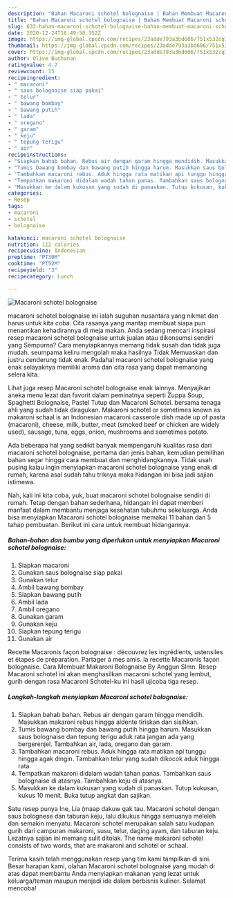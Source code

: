 ```yaml
---
description: "Bahan Macaroni schotel bolognaise | Bahan Membuat Macaroni schotel bolognaise Yang Enak Dan Mudah"
title: "Bahan Macaroni schotel bolognaise | Bahan Membuat Macaroni schotel bolognaise Yang Enak Dan Mudah"
slug: 633-bahan-macaroni-schotel-bolognaise-bahan-membuat-macaroni-schotel-bolognaise-yang-enak-dan-mudah
date: 2020-12-24T16:49:50.352Z
image: https://img-global.cpcdn.com/recipes/23adde793a3bd606/751x532cq70/macaroni-schotel-bolognaise-foto-resep-utama.jpg
thumbnail: https://img-global.cpcdn.com/recipes/23adde793a3bd606/751x532cq70/macaroni-schotel-bolognaise-foto-resep-utama.jpg
cover: https://img-global.cpcdn.com/recipes/23adde793a3bd606/751x532cq70/macaroni-schotel-bolognaise-foto-resep-utama.jpg
author: Olive Buchanan
ratingvalue: 4.7
reviewcount: 15
recipeingredient:
- " macaroni"
- " saus bolognaise siap pakai"
- " telur"
- " bawang bombay"
- " bawang putih"
- " lada"
- " oregano"
- " garam"
- " keju"
- " tepung terigu"
- " air"
recipeinstructions:
- "Siapkan bahab bahan. Rebus air dengan garam hingga mendidih. Masukkan makaroni rebus hingga aldente tiriskan dan sisihkan."
- "Tumis bawang bombay dan bawang putih hingga harum. Masukkan saus bolognaise dan tepung terigu aduk rata jangan ada yang bergerenjel. Tambahkan air, lada, oregano dan garam."
- "Tambahkan macaroni rebus. Aduk hingga rata matikan api tunggu hingga agak dingin. Tambahkan telur yang sudah dikocok aduk hingga rata."
- "Tempatkan makaroni didalam wadah tahan panas. Tambahkan saus bolognaise di atasnya. Tambahkan keju di atasnya."
- "Masukkan ke dalam kukusan yang sudah di panaskan. Tutup kukusan, kukus 10 menit. Buka tutup angkat dan sajikan."
categories:
- Resep
tags:
- macaroni
- schotel
- bolognaise

katakunci: macaroni schotel bolognaise 
nutrition: 112 calories
recipecuisine: Indonesian
preptime: "PT30M"
cooktime: "PT52M"
recipeyield: "3"
recipecategory: Lunch

---
```



![Macaroni schotel bolognaise](https://img-global.cpcdn.com/recipes/23adde793a3bd606/751x532cq70/macaroni-schotel-bolognaise-foto-resep-utama.jpg)


macaroni schotel bolognaise ini ialah suguhan nusantara yang nikmat dan harus untuk kita coba. Cita rasanya yang mantap membuat siapa pun menantikan kehadirannya di meja makan.
Anda sedang mencari inspirasi resep macaroni schotel bolognaise untuk jualan atau dikonsumsi sendiri yang Sempurna? Cara menyiapkannya memang tidak susah dan tidak juga mudah. seumpama keliru mengolah maka hasilnya Tidak Memuaskan dan justru cenderung tidak enak. Padahal macaroni schotel bolognaise yang enak selayaknya memiliki aroma dan cita rasa yang dapat memancing selera kita.

Lihat juga resep Macaroni schotel bolognaise enak lainnya. Menyajikan aneka menu lezat dan favorit dalam peminatnya seperti Zuppa Soup, Spaghetti Bolognaise, Pastel Tutup dan Macaroni Schotel. bersama tenaga ahli yang sudah tidak diragukan. Makaroni schotel or sometimes known as makaroni schaal is an Indonesian macaroni casserole dish made up of pasta (macaroni), cheese, milk, butter, meat (smoked beef or chicken are widely used), sausage, tuna, eggs, onion, mushrooms and sometimes potato.

Ada beberapa hal yang sedikit banyak mempengaruhi kualitas rasa dari macaroni schotel bolognaise, pertama dari jenis bahan, kemudian pemilihan bahan segar hingga cara membuat dan menghidangkannya. Tidak usah pusing kalau ingin menyiapkan macaroni schotel bolognaise yang enak di rumah, karena asal sudah tahu triknya maka hidangan ini bisa jadi sajian istimewa.


Nah, kali ini kita coba, yuk, buat macaroni schotel bolognaise sendiri di rumah. Tetap dengan bahan sederhana, hidangan ini dapat memberi manfaat dalam membantu menjaga kesehatan tubuhmu sekeluarga. Anda bisa menyiapkan Macaroni schotel bolognaise memakai 11 bahan dan 5 tahap pembuatan. Berikut ini cara untuk membuat hidangannya.

<!--inarticleads1-->

##### Bahan-bahan dan bumbu yang diperlukan untuk menyiapkan Macaroni schotel bolognaise:

1. Siapkan  macaroni
1. Gunakan  saus bolognaise siap pakai
1. Gunakan  telur
1. Ambil  bawang bombay
1. Siapkan  bawang putih
1. Ambil  lada
1. Ambil  oregano
1. Gunakan  garam
1. Gunakan  keju
1. Siapkan  tepung terigu
1. Gunakan  air


Recette Macaronis façon bolognaise : découvrez les ingrédients, ustensiles et étapes de préparation. Partager à mes amis. la recette Macaronis façon bolognaise. Cara Membuat Makaroni Bolognaise By Anggun Slmn. Resep Macaroni schotel ini akan menghasilkan macaroni schotel yang lembut, gurih dengan rasa Macaroni Schotel-ku ini hasil ujicoba tiga resep. 

<!--inarticleads2-->

##### Langkah-langkah menyiapkan Macaroni schotel bolognaise:

1. Siapkan bahab bahan. Rebus air dengan garam hingga mendidih. Masukkan makaroni rebus hingga aldente tiriskan dan sisihkan.
1. Tumis bawang bombay dan bawang putih hingga harum. Masukkan saus bolognaise dan tepung terigu aduk rata jangan ada yang bergerenjel. Tambahkan air, lada, oregano dan garam.
1. Tambahkan macaroni rebus. Aduk hingga rata matikan api tunggu hingga agak dingin. Tambahkan telur yang sudah dikocok aduk hingga rata.
1. Tempatkan makaroni didalam wadah tahan panas. Tambahkan saus bolognaise di atasnya. Tambahkan keju di atasnya.
1. Masukkan ke dalam kukusan yang sudah di panaskan. Tutup kukusan, kukus 10 menit. Buka tutup angkat dan sajikan.


Satu resep punya Ine, Lia (maap dakuw gak tau. Macaroni schotel dengan saus bolognese dan taburan keju, lalu dikukus hingga semuanya meleleh dan semakin menyatu. Macaroni schotel merupakan salah satu kudapan gurih dari campuran makaroni, susu, telur, daging ayam, dan taburan keju. Lezatnya sajian ini memang sulit ditolak. The name makaroni schotel consists of two words, that are makaroni and schotel or schaal. 

Terima kasih telah menggunakan resep yang tim kami tampilkan di sini. Besar harapan kami, olahan Macaroni schotel bolognaise yang mudah di atas dapat membantu Anda menyiapkan makanan yang lezat untuk keluarga/teman maupun menjadi ide dalam berbisnis kuliner. Selamat mencoba!

